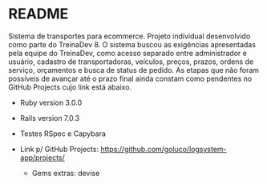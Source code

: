 # README

Sistema de transportes para ecommerce. Projeto individual desenvolvido como parte do TreinaDev 8. O sistema buscou as exigências apresentadas pela equipe do TreinaDev, como acesso separado entre administrador e usuário, cadastro de transportadoras, veículos, preços, prazos, ordens de serviço, orçamentos e busca de status de pedido. As etapas que não foram possíveis de avançar até o prazo final ainda constam como pendentes no GitHub Projects cujo link está abaixo.

* Ruby version
  3.0.0

* Rails version
  7.0.3

* Testes
  RSpec e Capybara

* Link p/ GitHub Projects:
  https://github.com/goluco/logsystem-app/projects/

  * Gems extras: devise

